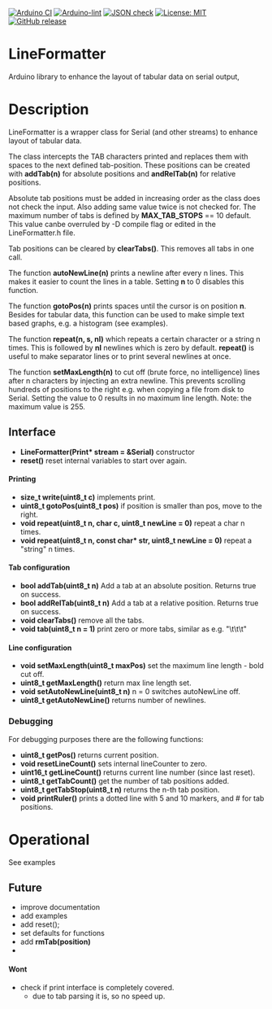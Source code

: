 
[![Arduino CI](https://github.com/RobTillaart/LineFormatter/workflows/Arduino%20CI/badge.svg)](https://github.com/marketplace/actions/arduino_ci)
[![Arduino-lint](https://github.com/RobTillaart/LineFormatter/actions/workflows/arduino-lint.yml/badge.svg)](https://github.com/RobTillaart/LineFormatter/actions/workflows/arduino-lint.yml)
[![JSON check](https://github.com/RobTillaart/LineFormatter/actions/workflows/jsoncheck.yml/badge.svg)](https://github.com/RobTillaart/LineFormatter/actions/workflows/jsoncheck.yml)
[![License: MIT](https://img.shields.io/badge/license-MIT-green.svg)](https://github.com/RobTillaart/LineFormatter/blob/master/LICENSE)
[![GitHub release](https://img.shields.io/github/release/RobTillaart/LineFormatter.svg?maxAge=3600)](https://github.com/RobTillaart/LineFormatter/releases)


# LineFormatter

Arduino library to enhance the layout of tabular data on serial output,


# Description

LineFormatter is a wrapper class for Serial (and other streams) to enhance 
layout of tabular data.

The class intercepts the TAB characters printed and replaces them with spaces to
the next defined tab-position. These positions can be created with **addTab(n)** 
for absolute positions and **andRelTab(n)** for relative positions. 

Absolute tab positions must be added in increasing order as the class does not
check the input. Also adding same value twice is not checked for. The maximum
number of tabs is defined by **MAX_TAB_STOPS** == 10 default. This value canbe
overruled by -D compile flag or edited in the LineFormatter.h file.

Tab positions can be cleared by **clearTabs()**. This removes all tabs in one call.

The function **autoNewLine(n)** prints a newline after every n lines. This makes 
it easier to count the lines in a table. Setting **n** to 0 disables this function.

The function **gotoPos(n)** prints spaces until the cursor is on position **n**. 
Besides for tabular data, this function can be used to make simple text based 
graphs, e.g. a histogram (see examples).

The function **repeat(n, s, nl)** which repeats a certain character or a string n times.
This is followed by **nl** newlines which is zero by default.
**repeat()** is useful to make separator lines or to print several newlines at once.

The function **setMaxLength(n)** to cut off (brute force, no intelligence) lines 
after n characters by injecting an extra newline. This prevents scrolling hundreds
of positions to the right e.g. when copying a file from disk to Serial. 
Setting the value to 0 results in no maximum line length.
Note: the maximum value is 255.


## Interface

- **LineFormatter(Print\* stream = &Serial)** constructor
- **reset()** reset internal variables to start over again.


#### Printing

- **size_t write(uint8_t c)** implements print.
- **uint8_t gotoPos(uint8_t pos)** if position is smaller than pos, move to the right.
- **void repeat(uint8_t n, char c, uint8_t newLine = 0)** repeat a char n times.
- **void repeat(uint8_t n, const char\* str, uint8_t newLine = 0)** repeat a "string" n times.


#### Tab configuration

- **bool addTab(uint8_t n)** Add a tab at an absolute position. Returns true on success.
- **bool addRelTab(uint8_t n)** Add a tab at a relative position. Returns true on success.
- **void clearTabs()** remove all the tabs.
- **void tab(uint8_t n = 1)** print zero or more tabs, similar as e.g. "\t\t\t"


#### Line configuration

- **void setMaxLength(uint8_t maxPos)** set the maximum line length - bold cut off.
- **uint8_t getMaxLength()** return max line length set.
- **void setAutoNewLine(uint8_t n)** n = 0 switches autoNewLine off.
- **uint8_t getAutoNewLine()** returns number of newlines.


### Debugging

For debugging purposes there are the following functions:

- **uint8_t getPos()** returns current position.
- **void resetLineCount()** sets internal lineCounter to zero.
- **uint16_t getLineCount()** returns current line number (since last reset).
- **uint8_t getTabCount()** get the number of tab positions added.
- **uint8_t getTabStop(uint8_t n)** returns the n-th tab position.
- **void printRuler()** prints a dotted line with 5 and 10 markers, and # for tab positions.


# Operational

See examples


## Future

- improve documentation
- add examples
- add reset();
- set defaults for functions
- add **rmTab(position)**
- 

#### Wont

- check if print interface is completely covered.
  - due to tab parsing it is, so no speed up.


